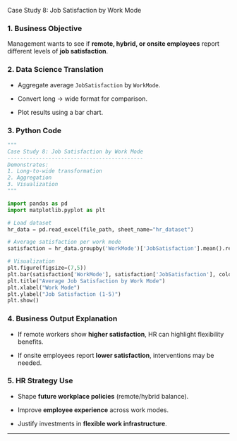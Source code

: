 Case Study 8: Job Satisfaction by Work Mode

### 1. Business Objective

Management wants to see if **remote, hybrid, or onsite employees** report different levels of **job satisfaction**.

### 2. Data Science Translation

- Aggregate average `JobSatisfaction` by `WorkMode`.

- Convert long → wide format for comparison.

- Plot results using a bar chart.

### 3. Python Code

```python
"""
Case Study 8: Job Satisfaction by Work Mode
-------------------------------------------
Demonstrates:
1. Long-to-wide transformation
2. Aggregation
3. Visualization
"""

import pandas as pd
import matplotlib.pyplot as plt

# Load dataset
hr_data = pd.read_excel(file_path, sheet_name="hr_dataset")

# Average satisfaction per work mode
satisfaction = hr_data.groupby('WorkMode')['JobSatisfaction'].mean().reset_index()

# Visualization
plt.figure(figsize=(7,5))
plt.bar(satisfaction['WorkMode'], satisfaction['JobSatisfaction'], color=["#8da0cb","#fc8d62","#66c2a5"])
plt.title("Average Job Satisfaction by Work Mode")
plt.xlabel("Work Mode")
plt.ylabel("Job Satisfaction (1-5)")
plt.show()
```

### 4. Business Output Explanation

- If remote workers show **higher satisfaction**, HR can highlight flexibility benefits.

- If onsite employees report **lower satisfaction**, interventions may be needed.

### 5. HR Strategy Use

- Shape **future workplace policies** (remote/hybrid balance).

- Improve **employee experience** across work modes.

- Justify investments in **flexible work infrastructure**.

---
